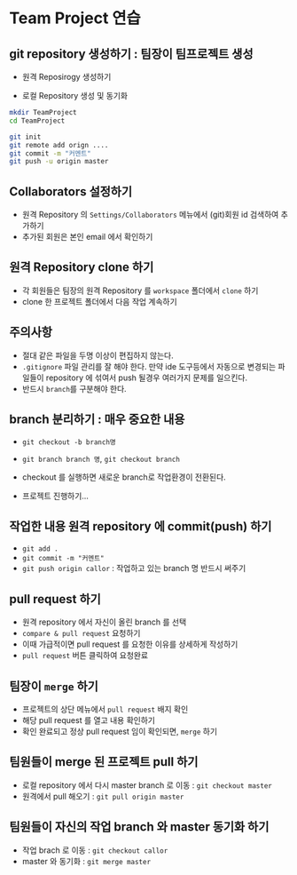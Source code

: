 # Team Project 연습

## git repository 생성하기 : 팀장이 팀프로젝트 생성
* 원격 Reposirogy 생성하기

* 로컬 Repository 생성 및 동기화
```bash
mkdir TeamProject
cd TeamProject

git init
git remote add orign ....
git commit -m "커멘트"
git push -u origin master
```

## Collaborators 설정하기
* 원격 Repository 의 `Settings/Collaborators` 메뉴에서 (git)회원 id 검색하여 추가하기
* 추가된 회원은 본인 email 에서 확인하기

## 원격 Repository clone 하기
* 각 회원들은 팀장의 원격 Repository 를 `workspace` 폴더에서 `clone` 하기
* clone 한 프로젝트 폴더에서 다음 작업 계속하기

## 주의사항 
* 절대 같은 파일을 두명 이상이 편집하지 않는다.
* `.gitignore` 파일 관리를 잘 해야 한다. 만약 ide 도구등에서 자동으로 변경되는 파일들이 repository 에 섞여서 push 될경우 여러가지 문제를 일으킨다.
* 반드시 `branch`를 구분해야 한다.

## branch 분리하기 : 매우 중요한 내용
* `git checkout -b branch명`
* `git branch branch 명`, `git checkout branch`
* checkout 를 실행하면 새로운 branch로 작업환경이 전환된다.

* 프로젝트 진행하기...

## 작업한 내용 원격 repository 에 commit(push) 하기
* `git add .`
* `git commit -m "커멘트" `
* `git push origin callor` : 작업하고 있는 branch 명 반드시 써주기

## pull request 하기
* 원격 repository 에서 자신이 올린 branch 를 선택
* `compare & pull request` 요청하기
* 이때 가급적이면 pull request 를 요청한 이유를 상세하게 작성하기
* `pull request` 버튼 클릭하여 요청완료

## 팀장이 `merge` 하기
* 프로젝트의 상단 메뉴에서 `pull request` 배지 확인
* 해당 pull request 를 열고 내용 확인하기
* 확인 완료되고 정상 pull request 임이 확인되면, `merge` 하기

## 팀원들이 merge 된 프로젝트 pull 하기
* 로컬 repository 에서 다시 master branch 로 이동 : `git checkout master`
* 원격에서 pull 해오기 : `git pull origin master`

## 팀원들이 자신의 작업 branch 와 master 동기화 하기
* 작업 brach 로 이동 : `git checkout callor`
* master 와 동기화 : `git merge master`